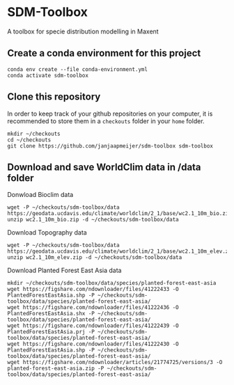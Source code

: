 # SDM-Toolbox
A toolbox for specie distribution modelling in Maxent

## Create a conda environment for this project

    conda env create --file conda-environment.yml
    conda activate sdm-toolbox

## Clone this repository

In order to keep track of your github repositories on your computer, it is recommended to store them in a `checkouts` folder in your `home` folder.

    mkdir ~/checkouts
    cd ~/checkouts
    git clone https://github.com/janjaapmeijer/sdm-toolbox sdm-toolbox

## Download and save WorldClim data in /data folder

Donwload Bioclim data

    wget -P ~/checkouts/sdm-toolbox/data https://geodata.ucdavis.edu/climate/worldclim/2_1/base/wc2.1_10m_bio.zip
    unzip wc2.1_10m_bio.zip -d ~/checkouts/sdm-toolbox/data

Download Topography data

    wget -P ~/checkouts/sdm-toolbox/data https://geodata.ucdavis.edu/climate/worldclim/2_1/base/wc2.1_10m_elev.zip
    unzip wc2.1_10m_elev.zip -d ~/checkouts/sdm-toolbox/data

Download Planted Forest East Asia data

    mkdir ~/checkouts/sdm-toolbox/data/species/planted-forest-east-asia
    wget https://figshare.com/ndownloader/files/41222433 -O PlantedForestEastAsia.shp -P ~/checkouts/sdm-toolbox/data/species/planted-forest-east-asia/
    wget https://figshare.com/ndownloader/files/41222436 -O PlantedForestEastAsia.shx -P ~/checkouts/sdm-toolbox/data/species/planted-forest-east-asia/
    wget https://figshare.com/ndownloader/files/41222439 -O PlantedForestEastAsia.prj -P ~/checkouts/sdm-toolbox/data/species/planted-forest-east-asia/
    wget https://figshare.com/ndownloader/files/41222430 -O PlantedForestEastAsia.shp -P ~/checkouts/sdm-toolbox/data/species/planted-forest-east-asia/
    wget https://figshare.com/ndownloader/articles/21774725/versions/3 -O planted-forest-east-asia.zip -P ~/checkouts/sdm-toolbox/data/species/planted-forest-east-asia/
